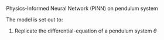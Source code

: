 Physics-Informed Neural Network (PINN) on pendulum system

The model is set out to:

1. Replicate the differential-equation of a pendulum system $\theta$
